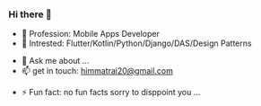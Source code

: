 ### Hi there 👋


<!-- **kaledai/kaledai** is a ✨ _special_ ✨ repository because its `README.md` (this file) appears on your GitHub profile. -->

<!-- Here are some ideas to get you started: -->

- 🔭 Profession: Mobile Apps Developer
- 🌱 Intrested: Flutter/Kotlin/Python/Django/DAS/Design Patterns
<!-- - 👯 I’m looking to collaborate on ... -->
<!-- - 🤔 I’m looking for help with ... -->
- 💬 Ask me about ...
- 📫 get in touch: himmatrai20@gmail.com
<!-- - 😄 Pronouns: ... -->
- ⚡ Fun fact: no fun facts sorry to disppoint you ...

